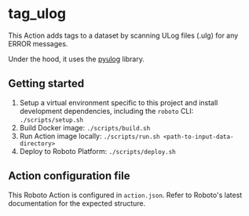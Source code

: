 # tag_ulog

This Action adds tags to a dataset by scanning ULog files (.ulg) for any ERROR messages. 

Under the hood, it uses the [pyulog](https://github.com/PX4/pyulog) library.

## Getting started

1. Setup a virtual environment specific to this project and install development dependencies, including the `roboto` CLI: `./scripts/setup.sh`
2. Build Docker image: `./scripts/build.sh`
3. Run Action image locally: `./scripts/run.sh <path-to-input-data-directory>`
4. Deploy to Roboto Platform: `./scripts/deploy.sh`

## Action configuration file

This Roboto Action is configured in `action.json`. Refer to Roboto's latest documentation for the expected structure.
